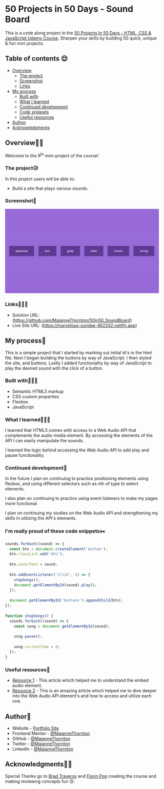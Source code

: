 # 50 Projects in 50 Days - Sound Board

This is a code along project in the [50 Projects In 50 Days - HTML, CSS & JavaScript Udemy Course](https://www.udemy.com/course/50-projects-50-days/). Sharpen your skills by building 50 quick, unique & fun mini projects.

## Table of contents 😌

- [Overview](#overview)
  - [The project](#the-project)
  - [Screenshot](#screenshot)
  - [Links](#links)
- [My process](#my-process)
  - [Built with](#built-with)
  - [What I learned](#what-i-learned)
  - [Continued development](#continued-development)
  - [Code snippets](#im-really-proud-of-these-code-snippets%EF%B8%8F)
  - [Useful resources](#useful-resources)
- [Author](#author)
- [Acknowledgments](#acknowledgments)

## Overview👋🏾

Welcome to the 9<sup>th</sup> mini-project of the course!

### The project😥

In this project users will be able to:

- Build a site that plays various sounds.

### Screenshot🌇

![](./screenshot.png)

### Links👩🏾‍💻

- Solution URL: (https://github.com/MaianneThornton/50in50_SoundBoard)
- Live Site URL: (https://marvelous-sundae-462332.netlify.app)

## My process💭

This is a simple project that I started by marking out initial id's in the html file. Next I began building the buttons by way of JavaScript. I then styled the site, and buttons. Lastly I added functionality by way of JavaScript to play the desired sound with the click of a button.

### Built with👷🏾‍♀️

- Semantic HTML5 markup
- CSS custom properties
- Flexbox
- JavaScript

### What I learned👩🏾‍🏫

I learned that HTML5 comes with access to a Web Audio API that complements the audio media element. By accessing the elements of the API I can easily manipulate the sounds.

I learned the logic behind accessing the Web Audio API to add play and pause functionality.

### Continued development🔮

In the future I plan on continuing to practice positioning elements using flexbox, and using different selectors such as nth of type to select elements.

I also plan on continuing to practice using event listeners to make my pages more functional.

I plan on continuing my studies on the Web Audio API and strengthening my skills in utilizing the API's elements.

### I'm really proud of these code snippets✂️

```js
sounds.forEach((sound) => {
  const btn = document.createElement('button');
  btn.classList.add('btn');

  btn.innerText = sound;

  btn.addEventListener('click', () => {
    stopSongs();
    document.getElementById(sound).play();
  });

  document.getElementById('buttons').appendChild(btn);
});

function stopSongs() {
  sounds.forEach((sound) => {
    const song = document.getElementById(sound);

    song.pause();

    song.currentTime = 0;
  });
}
```

### Useful resources📖

- [Resource 1](https://developer.mozilla.org/en-US/docs/Web/HTML/Element/audio) - This article which helped me to understand the embed audio element.
- [Resource 2](https://developer.mozilla.org/en-US/docs/Web/API/Web_Audio_API/Using_Web_Audio_API) - This is an amazing article which helped me to dive deeper into the Web Audio API element's and how to access and utilize each one.

## Author🔎

- Website - [Portfolio Site](https://www.maiannethornton.com/Portfolio/index.html)
- Frontend Mentor - [@MaianneThornton](https://www.frontendmentor.io/profile/MaianneThornton)
- GitHub - [@MaianneThornton](GitHub.com/MaianneThornton)
- Twitter - [@MaianneThornton](https://twitter.com/MaianneThornton)
- LinkedIn - [@MaianneThornton](https://www.linkedin.com/in/maiannethornton/)

## Acknowledgments🙏🏾

Special Thanks go to [Brad Traversy](http://www.traversymedia.com/) and [Florin Pop](http://www.florin-pop.com/) creating the course and making reviewing concepts fun 😊.

